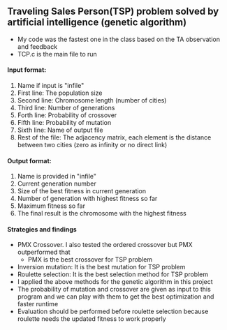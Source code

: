 ## Traveling Sales Person(TSP) problem solved by artificial intelligence (genetic algorithm)
* My code was the fastest one in the class based on the TA observation and feedback
* TCP.c is the main file to run
#### Input format:
1. Name if input is "infile"
2. First line: The population size
3. Second line: Chromosome length (number of cities)
4. Third line: Number of generations
5. Forth line: Probability of crossover
6. Fifth line: Probability of mutation
7. Sixth line: Name of output file
8. Rest of the file: The adjacency matrix, each element is the distance between two cities (zero as infinity or no direct link) 
#### Output format:
1. Name is provided in "infile"
2. Current generation number
3. Size of the best fitness in current generation
4. Number of generation with highest fitness so far
5. Maximum fitness so far
6. The final result is the chromosome with the highest fitness

#### Strategies and findings
* PMX Crossover. I also tested the ordered crossover but PMX outperformed that
  * PMX is the best crossover for TSP problem
* Inversion mutation: It is the best mutation for TSP problem
* Roulette selection: It is the best selection method for TSP problem
* I applied the above methods for the genetic algorithm in this project
* The probability of mutation and crossover are given as input to this program and we can play with them to get the best optimization and faster runtime
* Evaluation should be performed before roulette selection because roulette needs the updated fitness to work properly